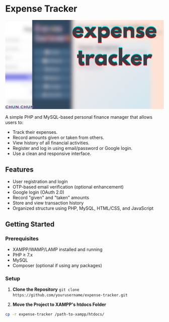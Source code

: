 # Expense Tracker

![Banner](images/doc.png)

A simple PHP and MySQL-based personal finance manager that allows users to:

- Track their expenses.
- Record amounts given or taken from others.
- View history of all financial activities.
- Register and log in using email/password or Google login.
- Use a clean and responsive interface.

## Features

- User registration and login
- OTP-based email verification (optional enhancement)
- Google login (OAuth 2.0)
- Record "given" and "taken" amounts
- Store and view transaction history
- Organized structure using PHP, MySQL, HTML/CSS, and JavaScript

## Getting Started

### Prerequisites

- XAMPP/WAMP/LAMP installed and running
- PHP ≥ 7.x
- MySQL
- Composer (optional if using any packages)

### Setup

1. **Clone the Repository**
   `git clone https://github.com/yourusername/expense-tracker.git`

2. **Move the Project to XAMPP's htdocs Folder**

```bash
cp -r expense-tracker /path-to-xampp/htdocs/
```
